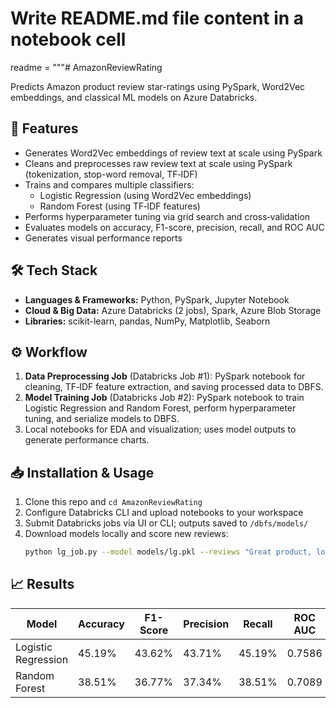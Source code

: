 # Write README.md file content in a notebook cell

readme = """# AmazonReviewRating

Predicts Amazon product review star-ratings using PySpark, Word2Vec embeddings, and classical ML models on Azure Databricks.

## 🚀 Features
- Generates Word2Vec embeddings of review text at scale using PySpark
- Cleans and preprocesses raw review text at scale using PySpark (tokenization, stop-word removal, TF‑IDF)
- Trains and compares multiple classifiers:
  - Logistic Regression (using Word2Vec embeddings)
  - Random Forest (using TF‑IDF features)  
- Performs hyperparameter tuning via grid search and cross‑validation
- Evaluates models on accuracy, F1-score, precision, recall, and ROC AUC
- Generates visual performance reports

## 🛠️ Tech Stack
- **Languages & Frameworks:** Python, PySpark, Jupyter Notebook
- **Cloud & Big Data:** Azure Databricks (2 jobs), Spark, Azure Blob Storage
- **Libraries:** scikit-learn, pandas, NumPy, Matplotlib, Seaborn

## ⚙️ Workflow
1. **Data Preprocessing Job** (Databricks Job #1): PySpark notebook for cleaning, TF‑IDF feature extraction, and saving processed data to DBFS.
2. **Model Training Job** (Databricks Job #2): PySpark notebook to train Logistic Regression and Random Forest, perform hyperparameter tuning, and serialize models to DBFS.
3. Local notebooks for EDA and visualization; uses model outputs to generate performance charts.

## 📥 Installation & Usage
1. Clone this repo and `cd AmazonReviewRating`
2. Configure Databricks CLI and upload notebooks to your workspace
3. Submit Databricks jobs via UI or CLI; outputs saved to `/dbfs/models/`
4. Download models locally and score new reviews:
   ```bash
   python lg_job.py --model models/lg.pkl --reviews "Great product, loved it!"


## 📈 Results
| Model               | Accuracy | F1-Score | Precision | Recall | ROC AUC | Best Params                 |
|---------------------|----------|----------|-----------|--------|---------|-----------------------------|
| Logistic Regression | 45.19%   | 43.62%   | 43.71%    | 45.19% | 0.7586  | regParam=0.0, maxIter=50    |
| Random Forest       | 38.51%   | 36.77%   | 37.34%    | 38.51% | 0.7089  | numTrees=60, maxDepth=10    |



